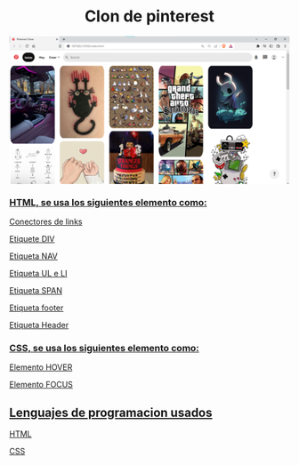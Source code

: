 <h1 align="center">Clon de pinterest</h1>

<a href="https://github.com/Cristian0813/Clon-de-Pinterest"><img src="./assets/Clon_de_pinterest.png" width="auto" align="center">


<h3> HTML, se usa los siguientes elemento como: </h3>

<p> Conectores de links</p>
<p>Etiquete DIV</p>
<p>Etiqueta NAV</p>
<p>Etiqueta UL e LI</p>
<p>Etiqueta SPAN</p>
<p>Etiqueta footer</p>
<p>Etiqueta Header</p>

<h3> CSS, se usa los siguientes elemento como:</h3>

<p>Elemento HOVER</p>
<p>Elemento FOCUS</p>

<h2>Lenguajes de programacion usados</h2>

<p>HTML</p>
<p>CSS</p>
